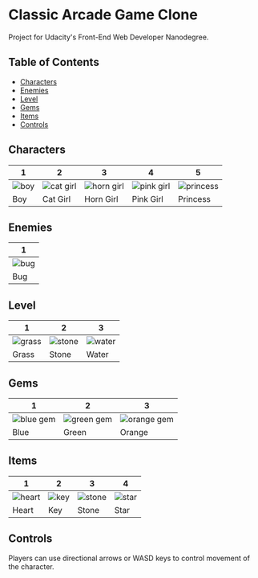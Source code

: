 # Classic Arcade Game Clone

Project for Udacity's Front-End Web Developer Nanodegree.

## Table of Contents

* [Characters](#characters)
* [Enemies](#enemies)
* [Level](#level)
* [Gems](#gems)
* [Items](#items)
* [Controls](#controls)

## Characters

| 1 | 2 | 3 | 4 | 5 |
| --- | --- | --- | --- | --- |
| ![boy](https://raw.githubusercontent.com/jamesparkes/classic-arcade-game-clone/gh-pages/images/char-boy.png) | ![cat girl](https://raw.githubusercontent.com/jamesparkes/classic-arcade-game-clone/gh-pages/images/char-cat-girl.png) | ![horn girl](https://raw.githubusercontent.com/jamesparkes/classic-arcade-game-clone/gh-pages/images/char-horn-girl.png) | ![pink girl](https://raw.githubusercontent.com/jamesparkes/classic-arcade-game-clone/gh-pages/images/char-pink-girl.png) | ![princess](https://raw.githubusercontent.com/jamesparkes/classic-arcade-game-clone/gh-pages/images/char-princess-girl.png)
| Boy | Cat Girl | Horn Girl | Pink Girl | Princess |

## Enemies

| 1 |
| --- |
| ![bug](https://raw.githubusercontent.com/jamesparkes/classic-arcade-game-clone/gh-pages/images/enemy-bug.png) |
| Bug |

## Level

| 1 | 2 | 3 |
| --- | --- | --- |
| ![grass](https://raw.githubusercontent.com/jamesparkes/classic-arcade-game-clone/gh-pages/images/block-grass.png) | ![stone](https://raw.githubusercontent.com/jamesparkes/classic-arcade-game-clone/gh-pages/images/block-stone.png) | ![water](https://raw.githubusercontent.com/jamesparkes/classic-arcade-game-clone/gh-pages/images/block-water.png) |
| Grass | Stone | Water |

## Gems

| 1 | 2 | 3 |
| --- | --- | --- |
| ![blue gem](https://raw.githubusercontent.com/jamesparkes/classic-arcade-game-clone/gh-pages/images/gem-blue.png) | ![green gem](https://raw.githubusercontent.com/jamesparkes/classic-arcade-game-clone/gh-pages/images/gem-green.png) | ![orange gem](https://raw.githubusercontent.com/jamesparkes/classic-arcade-game-clone/gh-pages/images/gem-orange.png) |
| Blue | Green | Orange |

## Items

| 1 | 2 | 3 | 4 |
| --- | --- | --- | --- |
| ![heart](https://raw.githubusercontent.com/jamesparkes/classic-arcade-game-clone/gh-pages/images/heart.png) | ![key](https://raw.githubusercontent.com/jamesparkes/classic-arcade-game-clone/gh-pages/images/key.png) | ![stone](https://raw.githubusercontent.com/jamesparkes/classic-arcade-game-clone/gh-pages/images/stone.png) | ![star](https://raw.githubusercontent.com/jamesparkes/classic-arcade-game-clone/gh-pages/images/star.png)
| Heart | Key | Stone | Star |

## Controls

Players can use directional arrows or WASD keys to control movement of the character.